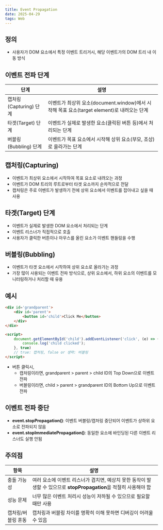 ```yaml
---
title: Event Propagation
date: 2025-04-29
tags: Web
---
```


## 정의
- 사용자가 DOM 요소에서 특정 이벤트 트리거시, 해당 이벤트가의 DOM 트리 내 이동 방식

## 이벤트 전파 단계

단계|설명|
--|--|
캡처링(Capturing) 단계|이벤트가 최상위 요소(document.window)에서 시작해 목표 요소(target element)로 내려오는 단계|
타겟(Target) 단계|이벤트가 실제로 발생한 요소(클릭된 버튼 등)에서 처리되는 단계
버블링(Bubbling) 단계|이벤트가 목표 요소에서 시작해 상위 요소(부모, 조상)로 올라가는 단계

## 캡처링(Capturing)
- 이벤트가 최상위 요소에서 시작하여 목표 요소로 내려오는 과정
- 이벤트가 DOM 트리의 루트로부터 타겟 요소까지 순차적으로 전달
- 캡처링은 주로 이벤트가 발생하기 전에 상위 요소에서 이벤트를 잡아내고 싶을 때 사용

## 타겟(Target) 단계
- 이벤트가 실제로 발생한 DOM 요소에서 처리되는 단계
- 이벤트 리스너가 직접적으로 호출
- 사용자가 클릭한 버튼이나 마우스를 올린 요소가 이벤트 핸들링을 수행

## 버블링(Bubbling)
- 이벤트가 타겟 요소에서 시작하여 상위 요소로 올라가는 과정
- 가장 많이 사용되는 이벤트 전파 방식으로, 상위 요소에서, 하위 요소의 이벤트를 모니터링하거나 처리할 때 유용

## 예시
```html
<div id='grandparent'>
	<div id='parent'>
		<button id='child'>Click Me</button>
	</div>
</div>

<script>
	document.getElementById('child').addEventListener('click', (e) => {
		console.log('child clicked');
	}, true) 
	// true: 캡처링, false or 생략: 버블링
</script>
```
- 버튼 클릭시,
  - 캡처링이라면, grandparent > parent > child ID의 Top Down으로 이벤트 전파
  - 버블링이라면, child > parent > grandparent ID의 Bottom Up으로 이벤트 전파  

## 이벤트 전파 중단
- **event.stopPropagation()**: 이벤트 버블링/캡처링 중단되어 이벤트가 상하위 요소로 전파되지 않음
- **event.stopImmediatePropagation()**: 동일한 요소에 바인딩된 다른 이벤트 리스너도 실행 안됨

## 주의점
항목|설명
--|--
충돌 가능성|여러 요소에 이벤트 리스너가 겹치면, 예상치 못한 동작이 발생할 수 있으므로 **stopPropagation**을 적절히 사용해야 함
성능 문제|너무 많은 이벤트 처리시 성능이 저하될 수 있으므로 필요할 때만 사용
캡처링/버블링 혼동|캡처링과 버블링 차이를 명확히 이해 못하면 디버깅이 어려울 수 있음
